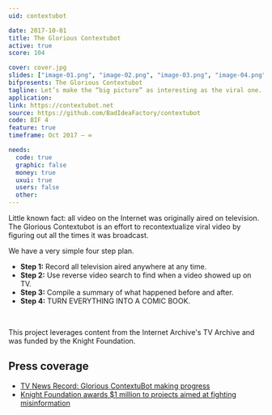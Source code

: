 ```yaml
---
uid: contextubot

date: 2017-10-01
title: The Glorious Contextubot
active: true
score: 104

cover: cover.jpg
slides: ["image-01.png", "image-02.png", "image-03.png", "image-04.png"]
bifpresents: The Glorious Contextubot
tagline: Let’s make the “big picture” as interesting as the viral one.
application: 
link: https://contextubot.net
source: https://github.com/BadIdeaFactory/contextubot
code: BIF 4
feature: true
timeframe: Oct 2017 – ∞

needs:
  code: true
  graphic: false
  money: true
  uxui: true
  users: false
  other: 
---
```


Little known fact: all video on the Internet was originally aired on television. The Glorious Contextubot is an effort to recontextualize viral video by figuring out all the times it was broadcast.

We have a very simple four step plan.

* **Step 1:** Record all television aired anywhere at any time.
* **Step 2:** Use reverse video search to find when a video showed up on TV.
* **Step 3:** Compile a summary of what happened before and after.
* **Step 4:** TURN EVERYTHING INTO A COMIC BOOK.

<br />

This project leverages content from the Internet Archive's TV Archive and was funded by the Knight Foundation.

## Press coverage

- [TV News Record: Glorious ContextuBot making progress](https://blog.archive.org/2018/03/08/tv-news-record-glorious-contextubot-making-progress/)
- [Knight Foundation awards \$1 million to projects aimed at fighting misinformation](https://www.poynter.org/news/knight-foundation-awards-1-million-projects-aimed-fighting-misinformation)

